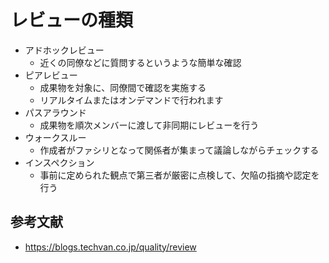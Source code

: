 # レビューの種類

- アドホックレビュー
  - 近くの同僚などに質問するというような簡単な確認
- ピアレビュー
  - 成果物を対象に、同僚間で確認を実施する
  - リアルタイムまたはオンデマンドで行われます
- パスアラウンド
  - 成果物を順次メンバーに渡して非同期にレビューを行う
- ウォークスルー
  - 作成者がファシリとなって関係者が集まって議論しながらチェックする
- インスペクション
  - 事前に定められた観点で第三者が厳密に点検して、欠陥の指摘や認定を行う

## 参考文献

- https://blogs.techvan.co.jp/quality/review
